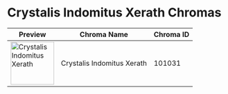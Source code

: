 # Crystalis Indomitus Xerath Chromas

| Preview | Chroma Name | Chroma ID |
|---|---|---|
| <img src='https://raw.communitydragon.org/latest/plugins/rcp-be-lol-game-data/global/default/v1/champion-chroma-images/101/101031.png' alt='Crystalis Indomitus Xerath' width='100'> | Crystalis Indomitus Xerath | 101031 |

